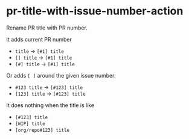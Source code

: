 # pr-title-with-issue-number-action

Rename PR title with PR number.

It adds current PR number 
- `title` -> `[#1] title`
- `[] title` -> `[#1] title`
- `[#] title` -> `[#1] title`

Or adds `[ ]` around the given issue number.
- `#123 title` -> `[#123] title`
- `[123] title` -> `[#123] title`

It does nothing when the title is like

- `[#123] title`
- `[WIP] title`
- `[org/repo#123] title`
